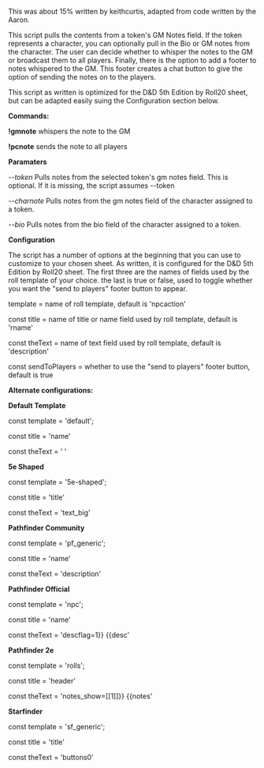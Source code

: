 This was about 15% written by keithcurtis, adapted from code written by the Aaron.

This script pulls the contents from a token's GM Notes field. If the token represents a character, you can optionally pull in the Bio or GM notes from the character. The user can decide whether to whisper the notes to the GM or broadcast them to all players. Finally, there is the option to add a footer to notes whispered to the GM. This footer creates a chat button to give the option of sending the notes on to the players.

This script as written is optimized for the D&D 5th Edition by Roll20 sheet, but can be adapted easily suing the Configuration section below.


**Commands:**

**!gmnote** whispers the note to the GM

**!pcnote** sends the note to all players


**Paramaters**

*--token* Pulls notes from the selected token's gm notes field. This is optional. If it is missing, the script assumes --token

*--charnote* Pulls notes from the gm notes field of the character assigned to a token.

*--bio* Pulls notes from the bio field of the character assigned to a token.



**Configuration**

The script has a number of options at the beginning that you can use to customize to your chosen sheet. As written, it is configured for the D&D 5th Edition by Roll20 sheet. The first three are the names of fields used by the roll template of your choice. the last is true or false, used to toggle whether you want the "send to players" footer button to appear.

template = name of roll template, default is 'npcaction'

const title = name of title or name field used by roll template, default is 'rname'

const theText = name of text field used by roll template, default is 'description'

const sendToPlayers = whether to use the "send to players" footer button, default is true


**Alternate configurations:**

**Default Template**

const template = 'default';

const title = 'name'

const theText = ' '


**5e Shaped**

const template = '5e-shaped';

const title = 'title'

const theText = 'text_big'


**Pathfinder Community**

const template = 'pf_generic';

const title = 'name'

const theText = 'description'


**Pathfinder Official**

const template = 'npc';

const title = 'name'

const theText = 'descflag=1}} {{desc'


**Pathfinder 2e**

const template = 'rolls';

const title = 'header'

const theText = 'notes_show=[[1]]}} {{notes'


**Starfinder**

const template = 'sf_generic';

const title = 'title'

const theText = 'buttons0'
